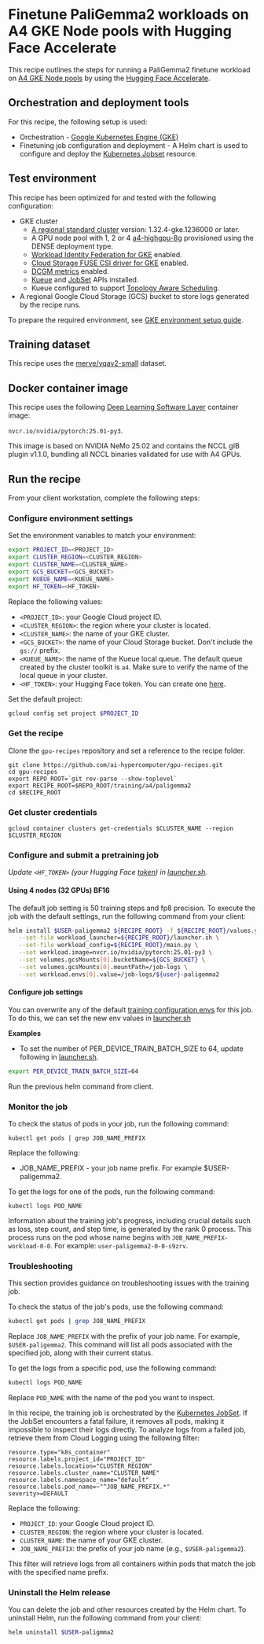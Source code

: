 # Finetune PaliGemma2 workloads on A4 GKE Node pools with Hugging Face Accelerate

This recipe outlines the steps for running a PaliGemma2 finetune workload on
[A4 GKE Node pools](https://cloud.google.com/kubernetes-engine) by using the
[Hugging Face Accelerate](https://huggingface.co/docs/accelerate/en/index).

## Orchestration and deployment tools

For this recipe, the following setup is used:

- Orchestration - [Google Kubernetes Engine (GKE)](https://cloud.google.com/kubernetes-engine)
- Finetuning job configuration and deployment - A Helm chart is used to configure and deploy
  the [Kubernetes Jobset](https://kubernetes.io/blog/2025/03/23/introducing-jobset)
  resource.

## Test environment

This recipe has been optimized for and tested with the following configuration:

- GKE cluster
    - [A regional standard cluster](https://cloud.google.com/kubernetes-engine/docs/concepts/configuration-overview) version: 1.32.4-gke.1236000 or later.
    - A GPU node pool with 1, 2 or 4
    [a4-highgpu-8g](https://cloud.google.com/compute/docs/accelerator-optimized-machines#a4-high-vms) provisioned using the DENSE deployment type.
    - [Workload Identity Federation for GKE](https://cloud.google.com/kubernetes-engine/docs/concepts/workload-identity) enabled.
    - [Cloud Storage FUSE CSI driver for GKE](https://cloud.google.com/kubernetes-engine/docs/concepts/cloud-storage-fuse-csi-driver) enabled.
    - [DCGM metrics](https://cloud.google.com/kubernetes-engine/docs/how-to/dcgm-metrics) enabled.
    - [Kueue](https://kueue.sigs.k8s.io/docs/reference/kueue.v1beta1/) and [JobSet](https://jobset.sigs.k8s.io/docs/overview/) APIs installed.
    - Kueue configured to support [Topology Aware Scheduling](https://kueue.sigs.k8s.io/docs/concepts/topology_aware_scheduling/).
- A regional Google Cloud Storage (GCS) bucket to store logs generated by the recipe runs.

To prepare the required environment, see
[GKE environment setup guide](../../../../docs/configuring-environment-gke-a4.md).

## Training dataset

This recipe uses the [merve/vqav2-small](https://huggingface.co/datasets/merve/vqav2-small) dataset.

## Docker container image

This recipe uses the following [Deep Learning Software Layer](https://cloud.google.com/ai-hypercomputer/docs/software-stack#cluster_images) container image:

`nvcr.io/nvidia/pytorch:25.01-py3`.

This image is based on NVIDIA NeMo 25.02 and contains the NCCL gIB plugin v1.1.0, bundling all NCCL binaries validated for use with A4 GPUs.


## Run the recipe

From your client workstation, complete the following steps:

### Configure environment settings

Set the environment variables to match your environment:

 ```bash
 export PROJECT_ID=<PROJECT_ID>
 export CLUSTER_REGION=<CLUSTER_REGION>
 export CLUSTER_NAME=<CLUSTER_NAME>
 export GCS_BUCKET=<GCS_BUCKET>
 export KUEUE_NAME=<KUEUE_NAME>
 export HF_TOKEN=<HF_TOKEN>
 ```

Replace the following values:

 - `<PROJECT_ID>`: your Google Cloud project ID.
 - `<CLUSTER_REGION>`: the region where your cluster is located.
 - `<CLUSTER_NAME>`: the name of your GKE cluster.
 - `<GCS_BUCKET>`: the name of your Cloud Storage bucket. Don't include the `gs://` prefix.
 - `<KUEUE_NAME>`: the name of the Kueue local queue. The default queue created by the cluster toolkit is `a4`. Make sure to verify the name of the local queue in your cluster.
 - `<HF_TOKEN>`: your Hugging Face token. You can create one [here](https://huggingface.co/settings/tokens).

Set the default project:

 ```bash
 gcloud config set project $PROJECT_ID
 ```

### Get the recipe

Clone the `gpu-recipes` repository and set a reference to the recipe folder.

```
git clone https://github.com/ai-hypercomputer/gpu-recipes.git
cd gpu-recipes
export REPO_ROOT=`git rev-parse --show-toplevel`
export RECIPE_ROOT=$REPO_ROOT/training/a4/paligemma2
cd $RECIPE_ROOT
```

### Get cluster credentials

```
gcloud container clusters get-credentials $CLUSTER_NAME --region $CLUSTER_REGION
```

### Configure and submit a pretraining job
_Update `<HF_TOKEN>` (your Hugging Face [token](https://huggingface.co/settings/tokens)) in [launcher.sh](./launcher.sh)._

#### Using 4 nodes (32 GPUs) BF16

The default job setting is 50 training steps and fp8 precision. To execute the job with the
default settings, run the following command from your client:

```bash
helm install $USER-paligemma2 ${RECIPE_ROOT} -f ${RECIPE_ROOT}/values.yaml \
   --set-file workload_launcher=${RECIPE_ROOT}/launcher.sh \
   --set-file workload_config=${RECIPE_ROOT}/main.py \
   --set workload.image=nvcr.io/nvidia/pytorch:25.01-py3 \
   --set volumes.gcsMounts[0].bucketName=${GCS_BUCKET} \
   --set volumes.gcsMounts[0].mountPath=/job-logs \
   --set workload.envs[0].value=/job-logs/${user}-paligemma2
```


#### Configure job settings

You can overwrite any of the default
[training configuration envs](./main.py)
for this job. To do this, we can set the new env values in [launcher.sh](./launcher.sh)

**Examples**

-   To set the number of PER_DEVICE_TRAIN_BATCH_SIZE to 64, update following in [launcher.sh](./launcher.sh).

   ```bash
   export PER_DEVICE_TRAIN_BATCH_SIZE=64
   ```
Run the previous helm command from client.

### Monitor the job

To check the status of pods in your job, run the following command:

```
kubectl get pods | grep JOB_NAME_PREFIX
```

Replace the following:
- JOB_NAME_PREFIX - your job name prefix. For example $USER-paligemma2.

To get the logs for one of the pods, run the following command:

```
kubectl logs POD_NAME
```

Information about the training job's progress, including crucial details such as loss,
step count, and step time, is generated by the rank 0 process.
This process runs on the pod whose name begins with `JOB_NAME_PREFIX-workload-0-0`.
For example: `user-paligemma2-0-0-s9zrv`.



### Troubleshooting

This section provides guidance on troubleshooting issues with the training job.

To check the status of the job's pods, use the following command:

```bash
kubectl get pods | grep JOB_NAME_PREFIX
```

Replace `JOB_NAME_PREFIX` with the prefix of your job name. For example, `$USER-paligemma2`. This command will list all pods associated with the specified job, along with their current status.


To get the logs from a specific pod, use the following command:

```bash
kubectl logs POD_NAME
```

Replace `POD_NAME` with the name of the pod you want to inspect.

In this recipe, the training job is orchestrated by the [Kubernetes JobSet](https://jobset.sigs.k8s.io/docs/overview/). If the JobSet encounters a fatal failure, it removes all pods, making it impossible to inspect their logs directly. To analyze logs from a failed job, retrieve them from Cloud Logging using the following filter:

```
resource.type="k8s_container"
resource.labels.project_id="PROJECT_ID"
resource.labels.location="CLUSTER_REGION"
resource.labels.cluster_name="CLUSTER_NAME"
resource.labels.namespace_name="default"
resource.labels.pod_name=~"^JOB_NAME_PREFIX.*"
severity>=DEFAULT
```

Replace the following:
- `PROJECT_ID`: your Google Cloud project ID.
- `CLUSTER_REGION`: the region where your cluster is located.
- `CLUSTER_NAME`: the name of your GKE cluster.
- `JOB_NAME_PREFIX`: the prefix of your job name (e.g., `$USER-paligemma2`).

This filter will retrieve logs from all containers within pods that match the job with the specified name prefix.


### Uninstall the Helm release

You can delete the job and other resources created by the Helm chart.
To uninstall Helm, run the following command from your client:

```bash
helm uninstall $USER-paligmma2
```

